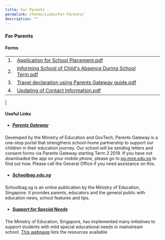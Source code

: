 ```yaml
---
title: For Parents
permalink: /Forms/Links/For-Parents/
description: ""
---
```

### **For Parents**

#### **Forms**

|  |  |
|---|---|
| 1. | [Application for School Placement.pdf](https://kuochuanpresbyterianpri-moe-edu-sg-admin.cwp.sg/qql/slot/u524/Publications/Form%20Downloads/Application%20for%20School%20Placement%202016.pdf)
| 2. | [Informing School of Child's Absence During School Term.pdf](https://kuochuanpresbyterianpri-moe-edu-sg-admin.cwp.sg/qql/slot/u524/Forms/Absence%20During%20School%20Term.pdf)|
| 3. | [Travel declaration using Parents Gateway guide.pdf](https://kuochuanpresbyterianpri-moe-edu-sg-admin.cwp.sg/qql/slot/u524/Parents_Guide_for_PG_Travel_Declaration_Update_Particulars_-_23_Jan_2020.pdf) |
| 4. |[Updating of Contact Information.pdf](https://kuochuanpresbyterianpri-moe-edu-sg-admin.cwp.sg/qql/slot/u524/Publications/Form%20Downloads/Updating%20of%20Contact%20Information_2013.pdf) |
|

#### **Useful Links**

* ##### [Parents Gateway](https://pg.moe.edu.sg/)

Developed by the Ministry of Education and GovTech, Parents Gateway is a one-stop portal that strengthens school-home partnership to support our children in their education journey. Our school will be sending letters and consent forms via Parents Gateway starting Term 2 2019. If you have not downloaded the app on your mobile phone, please go to [pg.moe.edu.sg](http://pg.moe.edu.sg/) to find out how. Please call the General Office if you need assistance on this.

*  ##### [Schoolbag.edu.sg](https://www.schoolbag.edu.sg/)

Schoolbag.sg is an online publication by the Ministry of Education, Singapore. It provides parents, educators and the general public with education news, school features and tips.

* ##### [Support for Special Needs](https://www.moe.gov.sg/special-educational-needs/) 

The Ministry of Education, Singapore, has implemented many initiatives to support students with mild special educational needs in mainstream school. [This webpage](https://www.moe.gov.sg/special-educational-needs/) lists the resources available.